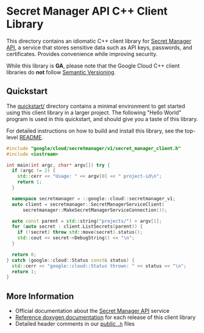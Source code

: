 # Secret Manager API C++ Client Library

This directory contains an idiomatic C++ client library for
[Secret Manager API][cloud-service-root], a service that stores sensitive data
such as API keys, passwords, and certificates. Provides convenience while
improving security.

While this library is **GA**, please note that the Google Cloud C++ client
libraries do **not** follow [Semantic Versioning](https://semver.org/).

## Quickstart

The [quickstart/](quickstart/README.md) directory contains a minimal environment
to get started using this client library in a larger project. The following
"Hello World" program is used in this quickstart, and should give you a taste of
this library.

For detailed instructions on how to build and install this library, see the
top-level [README](/README.md#building-and-installing).

<!-- inject-quickstart-start -->

```cc
#include "google/cloud/secretmanager/v1/secret_manager_client.h"
#include <iostream>

int main(int argc, char* argv[]) try {
  if (argc != 2) {
    std::cerr << "Usage: " << argv[0] << " project-id\n";
    return 1;
  }

  namespace secretmanager = ::google::cloud::secretmanager_v1;
  auto client = secretmanager::SecretManagerServiceClient(
      secretmanager::MakeSecretManagerServiceConnection());

  auto const parent = std::string("projects/") + argv[1];
  for (auto secret : client.ListSecrets(parent)) {
    if (!secret) throw std::move(secret).status();
    std::cout << secret->DebugString() << "\n";
  }

  return 0;
} catch (google::cloud::Status const& status) {
  std::cerr << "google::cloud::Status thrown: " << status << "\n";
  return 1;
}
```

<!-- inject-quickstart-end -->

## More Information

- Official documentation about the [Secret Manager API][cloud-service-docs]
  service
- [Reference doxygen documentation][doxygen-link] for each release of this
  client library
- Detailed header comments in our [public `.h`][source-link] files

[cloud-service-docs]: https://cloud.google.com/secret-manager/docs/overview
[cloud-service-root]: https://cloud.google.com/secret-manager
[doxygen-link]: https://cloud.google.com/cpp/docs/reference/secretmanager/latest/
[source-link]: https://github.com/googleapis/google-cloud-cpp/tree/main/google/cloud/secretmanager
